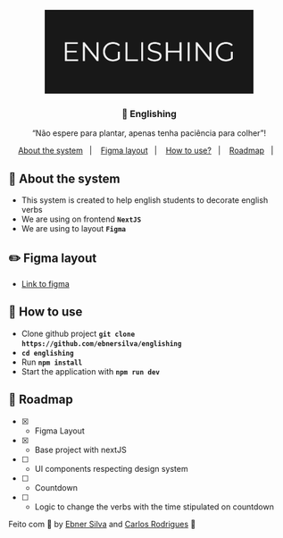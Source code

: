 <p align="center">
<img alt="Logo" src="./src/assets/Logo.png" height="150px" />
</p>

<h3 align="center">
  🚀 Englishing
</h3>

<p align="center">“Não espere para plantar, apenas tenha paciência para colher”!</blockquote>

<p align="center">
  <a href="#rocket-about-the-system">About the system</a>&nbsp;&nbsp;&nbsp;|&nbsp;&nbsp;&nbsp;
  <a href="#pencil2-figma-layout">Figma layout</a>&nbsp;&nbsp;&nbsp;|&nbsp;&nbsp;&nbsp;
  <a href="#rocket-how-to-use">How to use?</a>&nbsp;&nbsp;&nbsp;|&nbsp;&nbsp;&nbsp;
  <a href="#page_facing_up-roadmap">Roadmap</a>&nbsp;&nbsp;&nbsp;|&nbsp;&nbsp;&nbsp;
</p>

## :rocket: About the system

- This system is created to help english students to decorate english verbs
- We are using on frontend **`NextJS`**
- We are using to layout **`Figma`**

## :pencil2: Figma layout

- <a href="https://www.figma.com/file/CFhwMArWtcd93F8YIJXiQu/Englishing">Link to figma</a>
## :rocket: How to use

- Clone github project **`git clone https://github.com/ebnersilva/englishing`**
- **`cd englishing`**
- Run **`npm install`**
- Start the application with **`npm run dev`**

## :page_facing_up: Roadmap

- [X] - Figma Layout
- [X] - Base project with nextJS
- [ ] - UI components respecting design system
- [ ] - Countdown
- [ ] - Logic to change the verbs with the time stipulated on countdown

Feito com 💜 by <a href="https://github.com/ebnersilva">Ebner Silva</a> and <a href="https://github.com/carlosrodrigues94">Carlos Rodrigues</a> :wave: